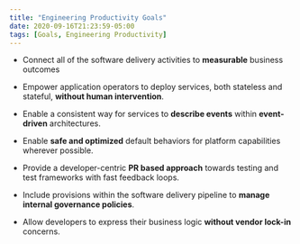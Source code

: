 ```yaml
---
title: "Engineering Productivity Goals"
date: 2020-09-16T21:23:59-05:00
tags: [Goals, Engineering Productivity]
---
```


* Connect all of the software delivery activities to **measurable** business outcomes

* Empower application operators to deploy services, both stateless and stateful, **without human intervention**.

* Enable a consistent way for services to **describe events** within **event-driven** architectures.

* Enable **safe and optimized** default behaviors for platform capabilities wherever possible.

* Provide a developer-centric **PR based approach** towards testing and test frameworks with fast feedback loops.

* Include provisions within the software delivery pipeline to **manage internal governance policies**.

* Allow developers to express their business logic **without vendor lock-in** concerns.